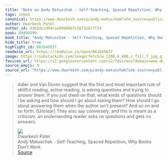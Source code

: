 ```yaml
---
title: "Note on Andy Matuschak - Self-Teaching, Spaced Repetition, Why Books Don’t Work via Dwarkesh Patel"
tags: inbox
canonical: https://www.dwarkesh.com/p/andy-matuschak?utm_source=publication-search
author: Dwarkesh Patel
author_id: d3b5dccd94caa99600b7c36731877f29
book: 49499599
book_title: "Andy Matuschak - Self-Teaching, Spaced Repetition, Why Books Don’t Work"
hide_title: true
highlight_id: 861645637
readwise_url: https://readwise.io/open/861645637
image: https://substackcdn.com/image/fetch/w_1200,h_600,c_fill,f_jpg,q_auto:good,fl_progressive:steep,g_auto/https%3A%2F%2Fsubstack-post-media.s3.amazonaws.com%2Fpublic%2Fimages%2Fc8110f3c-1406-4e39-bef9-f60588dee2b6_1850x1900.png
favicon_url: https://s2.googleusercontent.com/s2/favicons?domain=www.dwarkesh.com
source_emoji: 🌐
source_url: "https://www.dwarkesh.com/p/andy-matuschak?utm_source=publication-search#:~:text=Adler%20and%20Van,gets%20no%20answers."
---
```


> Adler and Van Doren suggest that the first and most important rule of skillful reading, active reading, is asking questions and trying to answer them. If you just dwell on that, what kinds of questions should I be asking and how should I go about asking them? How should I go about answering them when the author isn't present? And so on and so forth. [Unclear] They also say conversely, and this is meant as a criticism, an undemanding reader asks no questions and gets no answers.
> <div class="quoteback-footer"><div class="quoteback-avatar"><img class="mini-favicon" src="https://s2.googleusercontent.com/s2/favicons?domain=www.dwarkesh.com"></div><div class="quoteback-metadata"><div class="metadata-inner"><span style="display:none">FROM:</span><div aria-label="Dwarkesh Patel" class="quoteback-author"> Dwarkesh Patel</div><div aria-label="Andy Matuschak - Self-Teaching, Spaced Repetition, Why Books Don’t Work" class="quoteback-title"> Andy Matuschak - Self-Teaching, Spaced Repetition, Why Books Don’t Work</div></div></div><div class="quoteback-backlink"><a target="_blank" aria-label="go to the full text of this quotation" rel="noopener" href="https://www.dwarkesh.com/p/andy-matuschak?utm_source=publication-search#:~:text=Adler%20and%20Van,gets%20no%20answers." class="quoteback-arrow"> Source</a></div></div>